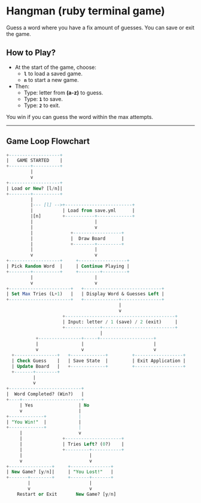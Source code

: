 # Hangman (ruby terminal game)

Guess a word where you have a fix amount of guesses. You can save or exit the game.

## How to Play?

- At the start of the game, choose:
  - **`l`** to load a saved game.
  - **`n`** to start a new game.
- Then:
  - Type: letter from **(a-z)** to guess.
  - Type: **`1`** to save.
  - Type: **`2`** to exit.

You win if you can guess the word within the max attempts.

---

## Game Loop Flowchart

```sql
+-------------------+
|   GAME STARTED    |
+--------+----------+
         |
         v
+-------------------+
| Load or New? [l/n]|
+--------+----------+
         |
         |--- [l] -->+-------------------------+
         |           | Load from save.yml      |
         |[n]        +-----------+-------------+
         |                       |
         |                       v
         |              +------------------+
         |              |  Draw Board      |
         |              +--------+---------+
         |                       |
         v                       v
+-------------------+     +------------------+
| Pick Random Word  |     | Continue Playing |
+--------+----------+     +--------+---------+
         |                       |
         v                       v
+-----------------------+   +-----------------------------+
| Set Max Tries (L+1)   |   | Display Word & Guesses Left |
+-----------------------+   +-------------+---------------+
                                          |
                                          v
                     +-----------------------------------------+
                     | Input: letter / 1 (save) / 2 (exit)     |
                     +-------------+---------------------------+
                                   |
           +----------------+-----+--------------------+
           |                |                          |
           v                v                          v
  +----------------+   +-------------+         +------------------+
  | Check Guess    |   | Save State  |         | Exit Application |
  | Update Board   |   +-------------+         +------------------+
  +-------+--------+
          |
          v
+---------------------------+
|  Word Completed? (Win?)   |
+----+----------------------+
     | Yes                 | No
     v                     |
+-------------+            |
| "You Win!"  |            |
+-------------+            |
     |                     v
     |               +---------------------+
     |               | Tries Left? (0?)    |
     |               +---------+-----------+
     |                         |
     v                         v
+----------------+     +---------------+
| New Game? [y/n]|     | "You Lost!"   |
+-------+--------+     +-------+-------+
        |                      |
        v                      v
    Restart or Exit       New Game? [y/n]
